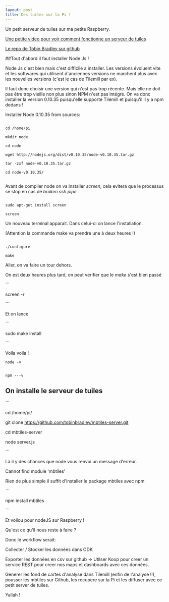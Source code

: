 ```yaml
---
layout: post
title: Des tuiles sur la Pi !
---
```


Un petit serveur de tuiles sur ma petite Raspberry.

[Une petite video pour voir comment fonctionne un serveur de tuiles](https://www.youtube.com/watch?v=CwAQSKsSQhI)

[Le repo de Tobin Bradley sur github](https://github.com/tobinbradley/mbtiles-server)


##Tout d'abord il faut installer Node Js !

Node Js c'est bien mais c'est difficile à installer. Les versions évoluent vite et les softwares qui utilisent d'anciennes versions ne marchent plus avec les nouvelles versions (c'est le cas de Tilemill par ex).

Il faut donc choisir une version qui n'est pas trop récente. Mais elle ne doit pas être trop vieille non plus sinon NPM n'est pas intégré. On va donc installer la version 0.10.35 puisqu'elle supporte Tilemill et puisqu'il il y a npm dedans !



Installer Node 0.10.35 from sources:

```

cd /home/pi

mkdir node

cd node

wget http://nodejs.org/dist/v0.10.35/node-v0.10.35.tar.gz

tar -zxf node-v0.10.35.tar.gz

cd node-v0.10.35/


```



Avant de compiler node on va installer *screen*, cela evitera que le processus se stop en cas de *broken ssh pipe*

```

sudo apt-get install screen

screen

```


Un nouveau terminal apparait. Dans celui-ci on lance l'installation.

(Attention la commande make va prendre une à deux heures !)

```

./configure

make

```

Aller, on va faire un tour dehors.

On est deux heures plus tard, on peut verifier que le *make* s'est bien passé


´´´

screen -r

´´´


Et on lance


´´´

sudo make install

´´´

Voila voila !


```
node -v


npm ---v

```

## On installe le serveur de tuiles


´´´

cd /home/pi/

git clone https://github.com/tobinbradley/mbtiles-server.git

cd mbtiles-server

node server.js

´´´


Là il y des chances que node vous renvoi un message d'erreur.


Cannot find module 'mbtiles'

Rien de plus simple il suffit d'installer le package mbtiles avec npm


´´´

npm install mbtiles

´´´

Et voilou pour nodeJS sur Raspberry !

Qu'est ce qu'il nous reste à faire ?

Donc le workflow serait:

Collecter / Stocker les données dans ODK

Exporter les données en csv sur github -> Utilser Koop pour creer un service REST pour creer nos maps et dashboards avec ces données.

Generer les fond de cartes d'analyse dans Tilemill (enfin de l'analyse !!), pousser les mbtiles sur Github, les recupere sur la Pi et les diffuser avec ce petit server de tuiles.

Yallah !
